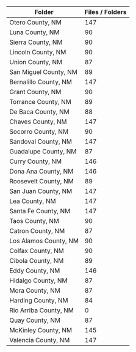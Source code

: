 | Folder                |   Files / Folders |
|-----------------------|-------------------|
| Otero County, NM      |               147 |
| Luna County, NM       |                90 |
| Sierra County, NM     |                90 |
| Lincoln County, NM    |                90 |
| Union County, NM      |                87 |
| San Miguel County, NM |                89 |
| Bernalillo County, NM |               147 |
| Grant County, NM      |                90 |
| Torrance County, NM   |                89 |
| De Baca County, NM    |                88 |
| Chaves County, NM     |               147 |
| Socorro County, NM    |                90 |
| Sandoval County, NM   |               147 |
| Guadalupe County, NM  |                87 |
| Curry County, NM      |               146 |
| Dona Ana County, NM   |               146 |
| Roosevelt County, NM  |                89 |
| San Juan County, NM   |               147 |
| Lea County, NM        |               147 |
| Santa Fe County, NM   |               147 |
| Taos County, NM       |                90 |
| Catron County, NM     |                87 |
| Los Alamos County, NM |                90 |
| Colfax County, NM     |                90 |
| Cibola County, NM     |                89 |
| Eddy County, NM       |               146 |
| Hidalgo County, NM    |                87 |
| Mora County, NM       |                87 |
| Harding County, NM    |                84 |
| Rio Arriba County, NM |                 0 |
| Quay County, NM       |                87 |
| McKinley County, NM   |               145 |
| Valencia County, NM   |               147 |